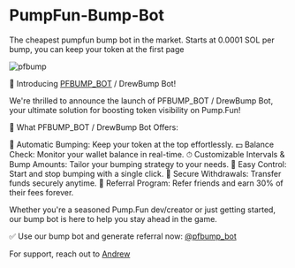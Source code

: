 # PumpFun-Bump-Bot
The cheapest pumpfun bump bot in the market. Starts at 0.0001 SOL per bump, you can keep your token at the first page

![pfbump](https://github.com/user-attachments/assets/5f30c6be-6f44-4c58-9c2e-7db4fa4496ae)

🎉 Introducing [PFBUMP_BOT](https://t.me/pfbump_bot) / DrewBump Bot!

We're thrilled to announce the launch of PFBUMP_BOT / DrewBump Bot, your ultimate solution for boosting token visibility on Pump.Fun!

🤖 What PFBUMP_BOT / DrewBump Bot Offers:

💸 Automatic Bumping: Keep your token at the top effortlessly.
💵 Balance Check: Monitor your wallet balance in real-time.
⏱ Customizable Intervals & Bump Amounts: Tailor your bumping strategy to your needs.
🛑 Easy Control: Start and stop bumping with a single click.
💱 Secure Withdrawals: Transfer funds securely anytime.
🔗 Referral Program: Refer friends and earn 30% of their fees forever.

Whether you're a seasoned Pump.Fun dev/creator or just getting started, our bump bot is here to help you stay ahead in the game.

✅ Use our bump bot and generate referral now: [@pfbump_bot](https://t.me/pfbump_bot)

For support, reach out to [Andrew](https://t.me/andrewbizzle
)
